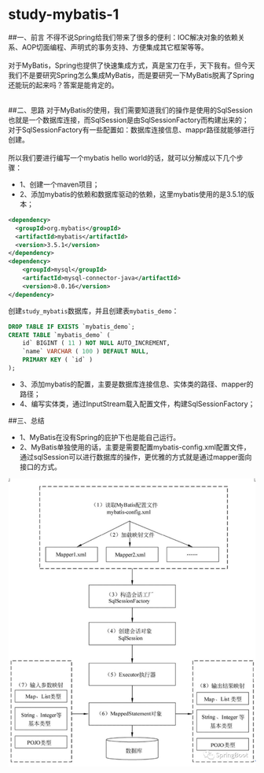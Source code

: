 # study-mybatis-1


##一、前言
不得不说Spring给我们带来了很多的便利：IOC解决对象的依赖关系、AOP切面编程、声明式的事务支持、方便集成其它框架等等。
<br />
<br />
对于MyBatis，Spring也提供了快速集成方式，真是宝刀在手，天下我有。但今天我们不是要研究Spring怎么集成MyBatis，而是要研究一下MyBatis脱离了Spring还能玩的起来吗？答案是能肯定的。
<br />
<br />


##二、思路
对于MyBatis的使用，我们需要知道我们的操作是使用的SqlSession也就是一个数据库连接，而SqlSession是由SqlSessionFactory而构建出来的；
<br />
对于SqlSessionFactory有一些配置如：数据库连接信息、mappr路径就能够进行创建。
<br />
<br />
所以我们要进行编写一个mybatis hello world的话，就可以分解成以下几个步骤：
* 1、创建一个maven项目；
* 2、添加mybatis的依赖和数据库驱动的依赖，这里mybatis使用的是3.5.1的版本；
```Xml
<dependency>
  <groupId>org.mybatis</groupId>
  <artifactId>mybatis</artifactId>
  <version>3.5.1</version>
</dependency>
<dependency>
    <groupId>mysql</groupId>
    <artifactId>mysql-connector-java</artifactId>
    <version>8.0.16</version>
</dependency>
```
创建`study_mybatis`数据库，并且创建表`mybatis_demo`：
```Sql
DROP TABLE IF EXISTS `mybatis_demo`;
CREATE TABLE `mybatis_demo` (
    id` BIGINT ( 11 ) NOT NULL AUTO_INCREMENT,
    `name` VARCHAR ( 100 ) DEFAULT NULL,
    PRIMARY KEY ( `id` )
);
```

* 3、添加mybatis的配置，主要是数据库连接信息、实体类的路径、mapper的路径；
* 4、编写实体类，通过InputStream载入配置文件，构建SqlSessionFactory；



##三、总结
* 1、MyBatis在没有Spring的庇护下也是能自己运行。
* 2、MyBatis单独使用的话，主要是需要配置mybatis-config.xml配置文件，通过sqlSession可以进行数据库的操作，更优雅的方式就是通过mapper面向接口的方式。

![image](doc/image/640.jpg)